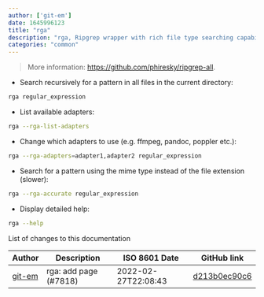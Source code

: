 ```yaml
---
author: ['git-em']
date: 1645996123
title: "rga"
description: "rga, Ripgrep wrapper with rich file type searching capabilities."
categories: "common"
---
```

> More information: <https://github.com/phiresky/ripgrep-all>.

- Search recursively for a pattern in all files in the current directory:

```bash
rga regular_expression
```

- List available adapters:

```bash
rga --rga-list-adapters
```

- Change which adapters to use (e.g. ffmpeg, pandoc, poppler etc.):

```bash
rga --rga-adapters=adapter1,adapter2 regular_expression
```

- Search for a pattern using the mime type instead of the file extension (slower):

```bash
rga --rga-accurate regular_expression
```

- Display detailed help:

```bash
rga --help
```
List of changes to this documentation


Author | Description | ISO 8601 Date | GitHub link
------|-----|-----|-----
[git-em](mailto:56173216+git-em@users.noreply.github.com) | rga: add page (#7818) | 2022-02-27T22:08:43 | [d213b0ec90c6](https://github.com/tldr-pages/tldr/commit/d213b0ec90c6b42da73743bb06d15173e40f98b9)

